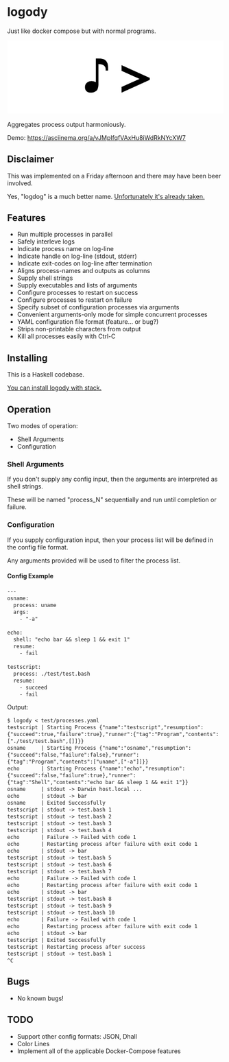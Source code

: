 # logody

Just like docker compose but with normal programs.

![](https://github.com/sordina/logody/raw/master/logody_logo.png)

Aggregates process output harmoniously.

Demo: <https://asciinema.org/a/vJMpIfqfVAxHu8iWdRkNYcXW7>

## Disclaimer

This was implemented on a Friday afternoon and there may have been beer involved.

Yes, "logdog" is a much better name. [Unfortunately it's already taken.](https://getlogdog.com/)

## Features

* Run multiple processes in parallel
* Safely interleve logs
* Indicate process name on log-line
* Indicate handle on log-line (stdout, stderr)
* Indicate exit-codes on log-line after termination
* Aligns process-names and outputs as columns
* Supply shell strings
* Supply executables and lists of arguments
* Configure processes to restart on success
* Configure processes to restart on failure
* Specify subset of configuration processes via arguments
* Convenient arguments-only mode for simple concurrent processes
* YAML configuration file format (feature... or bug?)
* Strips non-printable characters from output
* Kill all processes easily with Ctrl-C

## Installing

This is a Haskell codebase.

[You can install logody with stack.](https://docs.haskellstack.org/en/stable/README/)

## Operation

Two modes of operation:

* Shell Arguments
* Configuration

### Shell Arguments

If you don't supply any config input, then the arguments are interpreted as shell strings.

These will be named "process_N" sequentially and run until completion or failure.

### Configuration

If you supply configuration input, then your process list will be defined in the config file format.

Any arguments provided will be used to filter the process list.

#### Config Example

```
---
osname:
  process: uname
  args:
    - "-a"

echo:
  shell: "echo bar && sleep 1 && exit 1"
  resume:
    - fail

testscript:
  process: ./test/test.bash
  resume:
    - succeed
    - fail
```

Output:

```
$ logody < test/processes.yaml
testscript | Starting Process {"name":"testscript","resumption":{"succeed":true,"failure":true},"runner":{"tag":"Program","contents":["./test/test.bash",[]]}}
osname     | Starting Process {"name":"osname","resumption":{"succeed":false,"failure":false},"runner":{"tag":"Program","contents":["uname",["-a"]]}}
echo       | Starting Process {"name":"echo","resumption":{"succeed":false,"failure":true},"runner":{"tag":"Shell","contents":"echo bar && sleep 1 && exit 1"}}
osname     | stdout -> Darwin host.local ...
echo       | stdout -> bar
osname     | Exited Successfully
testscript | stdout -> test.bash 1
testscript | stdout -> test.bash 2
testscript | stdout -> test.bash 3
testscript | stdout -> test.bash 4
echo       | Failure -> Failed with code 1
echo       | Restarting process after failure with exit code 1
echo       | stdout -> bar
testscript | stdout -> test.bash 5
testscript | stdout -> test.bash 6
testscript | stdout -> test.bash 7
echo       | Failure -> Failed with code 1
echo       | Restarting process after failure with exit code 1
echo       | stdout -> bar
testscript | stdout -> test.bash 8
testscript | stdout -> test.bash 9
testscript | stdout -> test.bash 10
echo       | Failure -> Failed with code 1
echo       | Restarting process after failure with exit code 1
echo       | stdout -> bar
testscript | Exited Successfully
testscript | Restarting process after success
testscript | stdout -> test.bash 1
^C
```


## Bugs

* No known bugs!


## TODO

* Support other config formats: JSON, Dhall
* Color Lines
* Implement all of the applicable Docker-Compose features
